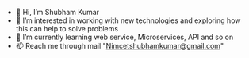 - 👋 Hi, I’m Shubham Kumar
- 👀 I’m interested in working with new technologies and exploring how this can help to solve problems
- 🌱 I’m currently learning web service, Microservices, API and so on
- 📫 Reach me through mail "Nimcetshubhamkumar@gmail.com"

<!---
ShubhamKumar1996/ShubhamKumar1996 is a ✨ special ✨ repository because its `README.md` (this file) appears on your GitHub profile.
You can click the Preview link to take a look at your changes.
--->
